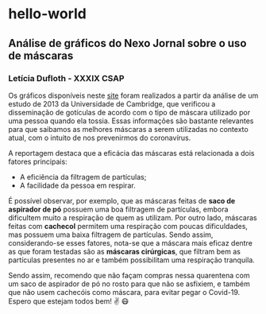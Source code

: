 # hello-world

## Análise de gráficos do Nexo Jornal sobre o uso de máscaras

### Letícia Dufloth - XXXIX CSAP

Os gráficos disponíveis neste [site](https://www.nexojornal.com.br/grafico/2020/05/15/A-efici%C3%AAncia-do-material-das-m%C3%A1scaras-segundo-este-estudo) foram realizados a partir da análise de um estudo de 2013 da Universidade de Cambridge, que verificou a disseminação de gotículas de acordo com o tipo de máscara utilizado por uma pessoa quando ela tossia. Essas informações são bastante relevantes para que saibamos as melhores máscaras a serem utilizadas no contexto atual, com o intuito de nos prevenirmos do coronavírus.

A reportagem destaca que a eficácia das máscaras está relacionada a dois fatores principais:
- A eficiência da filtragem de partículas;
- A facilidade da pessoa em respirar.

É possível observar, por exemplo, que as máscaras feitas de **saco de aspirador de pó** possuem uma boa filtragem de partículas, embora dificultem muito a respiração de quem as utilizam. Por outro lado, máscaras feitas com **cachecol** permitem uma respiração com poucas dificuldades, mas possuem uma baixa filtragem de partículas. Sendo assim, considerando-se esses fatores, nota-se que a máscara mais eficaz dentre as que foram testadas são as **máscaras cirúrgicas**, que filtram bem as partículas presentes no ar e também possibilitam uma respiração tranquila.

Sendo assim, recomendo que não façam compras nessa quarentena com um saco de aspirador de pó no rosto para que não se asfixiem, e também que não usem cachecóis como máscara, para evitar pegar o Covid-19. Espero que estejam todos bem!
:v: :mask:
